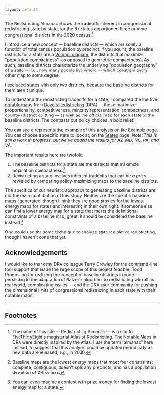```yaml
---
layout: default
---
```


The Redistricting Almanac shows the tradeoffs inherent in congressional redistricting state by state,
for the 37 states apportioned three or more congressional districts in the 2020 census.[^1]

I introduce a new concept &#8212; baseline districts &#8212; which are solely a function of total census population by precinct.
If you squint, the baseline districts for a state are a [Voronoi diagram](https://en.wikipedia.org/wiki/Voronoi_diagram),
the districts that maximize "population compactness" (as opposed to geometric compactness).
As such, baseline districts characterize the underlying "population geography" of a state
&#8212; i.e., how many people live where &#8212;
which constrain every other map to some degree. 

I excluded states with only two districts, because the baseline districts for them aren't unique.

To understand the redistricting tradeoffs for a state, I compared the
the five [notable maps](https://medium.com/dra-2020/notable-maps-66d744933a48) 
from [Dave's Redistricting](https://davesredistricting.org/) (DRA) &#8212;
these maximize proportionality, competitiveness, minority representation, compactness, and county--district splitting 
&#8212; as well as the official map for each state to the baseline districts.
The contrasts put policy choices in bold relief.

You can see a representative example of this analysis on the [Example](./_pages/example.markdown) page.
You can choose a specific state to look at, on the [States](./_pages/states.markdown) page.
*Note: This is still a work in progress, but we've added the results for AZ, MD, NC, PA, and VA.*

The important results here are twofold:

1. The baseline districts for a state are the districts that maximize population compactness.[^2]
2. Redistricting a state involves inherent tradeoffs that can be *a priori* revealed by comparing policy-maximizing maps to the baseline districts.

The specifics of our heuristic approach to generating baseline districts are *not* the main contribution of this study.
Neither are the specific baseline maps I generated, though I think they are good proxies for the lowest energy maps for states and interesting in their own right.
If someone else can find a lower energy map for a state that meets the definitional constraints of a baseline map, great:
it should be considered the baseline instead.[^3]

One could use the same technique to analyze state legislative redistricting, though I haven't done that yet.

## Acknowledgements

I would like to thank my DRA colleague Terry Crowley for the
command-line tool support that made the large scope of this project feasible, 
Todd Proebsting for realizing the concept of baseline districts in code &#8212;
persisting in the adaptation of Balzer's algorithm to redistricting with all its real world, 
complicating issues &#8212;
and
the DRA user community for pushing the dimensional limits of
congressional redistricting in each state with their notable maps.

---

## Footnotes

[^1]: The name of this site &#8212; Redistricting Almanac &#8212; is a nod to FiveThirtyEight's magisterial
    [Atlas of Redistricting](https://medium.com/dra-2020/atlas-of-redistricting-maps-14ea4d0874e5). 
    The [Notable Maps](https://medium.com/dra-2020/notable-maps-66d744933a48) in DRA were directly inspired by the Atlas.
    I use the term "almanac" here instead, to suggest that this analysis could be updated periodically as new data are released,
    e.g., in 2030.

[^2]: Baseline maps are the lowest energy maps that meet four constraints: complete, contiguous, doesn't split any precincts, and has a population deviation of 2% or less.

[^3]: You can even imagine a contest with prize money for finding the lowest energy map for a state.